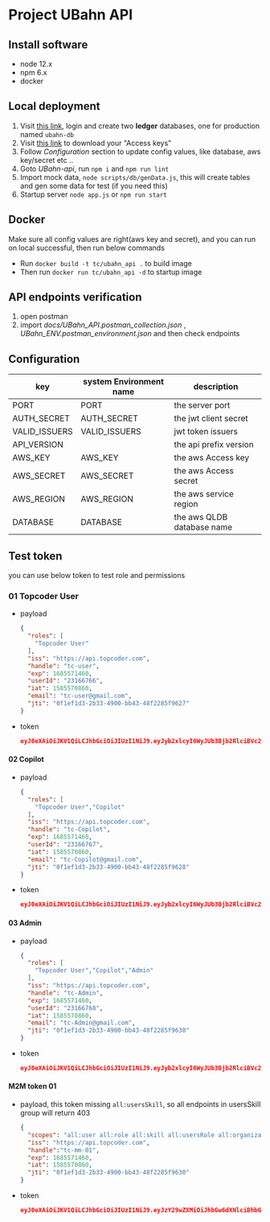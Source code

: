 # Project UBahn API

## Install software

- node 12.x
- npm 6.x
- docker

## Local deployment

1. Visit [this link](https://console.aws.amazon.com/qldb/home?region=us-east-1#gettingStarted), login and create two **ledger** databases, one for production named `ubahn-db`
2. Visit [this link](https://console.aws.amazon.com/iam/home?region=us-east-1#/security_credentials) to download your "Access keys"
3. Follow *Configuration* section to update config values, like database, aws key/secret etc ..
4. Goto *UBahn-api*, run `npm i` and `npm run lint`
5. Import mock data, `node scripts/db/genData.js`, this will create tables and gen some data for test (if you need this)
6. Startup server `node app.js` or `npm run start`

## Docker

Make sure all config values are right(aws key and secret), and you can run on local successful, then run below commands

- Run `docker build -t tc/ubahn_api .` to build image
- Then run `docker run tc/ubahn_api -d` to startup image

## API endpoints verification

1. open postman
2. import *docs/UBahn_API.postman_collection.json* , *UBahn_ENV.postman_environment.json* and then check endpoints

## Configuration

| key           | system Environment name | description                |
| ------------- | ----------------------- | -------------------------- |
| PORT          | PORT                    | the server port            |
| AUTH_SECRET   | AUTH_SECRET             | the jwt client secret      |
| VALID_ISSUERS | VALID_ISSUERS           | jwt token issuers          |
| API_VERSION   |                         | the api prefix version     |
| AWS_KEY       | AWS_KEY                 | the aws Access key         |
| AWS_SECRET    | AWS_SECRET              | the aws Access secret      |
| AWS_REGION    | AWS_REGION              | the aws service region     |
| DATABASE      | DATABASE                | the aws QLDB database name |

## Test token

you can use below token to test role and permissions

### 01 Topcoder User

- payload

  ```json
  {
    "roles": [
      "Topcoder User"
    ],
    "iss": "https://api.topcoder.com",
    "handle": "tc-user",
    "exp": 1685571460,
    "userId": "23166766",
    "iat": 1585570860,
    "email": "tc-user@gmail.com",
    "jti": "0f1ef1d3-2b33-4900-bb43-48f2285f9627"
  }
  ```

- token

  ```json
  eyJ0eXAiOiJKV1QiLCJhbGciOiJIUzI1NiJ9.eyJyb2xlcyI6WyJUb3Bjb2RlciBVc2VyIl0sImlzcyI6Imh0dHBzOi8vYXBpLnRvcGNvZGVyLmNvbSIsImhhbmRsZSI6InRjLXVzZXIiLCJleHAiOjE2ODU1NzE0NjAsInVzZXJJZCI6IjIzMTY2NzY2IiwiaWF0IjoxNTg1NTcwODYwLCJlbWFpbCI6InRjLXVzZXJAZ21haWwuY29tIiwianRpIjoiMGYxZWYxZDMtMmIzMy00OTAwLWJiNDMtNDhmMjI4NWY5NjI3In0.eBhXqSBe8zMRg2nBeGeZDgKiJdAYs0zOMzGfJCjWfcs
  ```

#### 02 Copilot

- payload

  ```json
  {
    "roles": [
      "Topcoder User","Copilot"
    ],
    "iss": "https://api.topcoder.com",
    "handle": "tc-Copilot",
    "exp": 1685571460,
    "userId": "23166767",
    "iat": 1585570860,
    "email": "tc-Copilot@gmail.com",
    "jti": "0f1ef1d3-2b33-4900-bb43-48f2285f9628"
  }
  ```

- token

  ```json
  eyJ0eXAiOiJKV1QiLCJhbGciOiJIUzI1NiJ9.eyJyb2xlcyI6WyJUb3Bjb2RlciBVc2VyIiwiQ29waWxvdCJdLCJpc3MiOiJodHRwczovL2FwaS50b3Bjb2Rlci5jb20iLCJoYW5kbGUiOiJ0Yy1Db3BpbG90IiwiZXhwIjoxNjg1NTcxNDYwLCJ1c2VySWQiOiIyMzE2Njc2NyIsImlhdCI6MTU4NTU3MDg2MCwiZW1haWwiOiJ0Yy1Db3BpbG90QGdtYWlsLmNvbSIsImp0aSI6IjBmMWVmMWQzLTJiMzMtNDkwMC1iYjQzLTQ4ZjIyODVmOTYyOCJ9.gP5JqJGCnOjO_gYs2r3-AQt5x8YIym15m3t43603cgc
  ```

#### 03 Admin

- payload

  ```json
  {
    "roles": [
      "Topcoder User","Copilot","Admin"
    ],
    "iss": "https://api.topcoder.com",
    "handle": "tc-Admin",
    "exp": 1685571460,
    "userId": "23166768",
    "iat": 1585570860,
    "email": "tc-Admin@gmail.com",
    "jti": "0f1ef1d3-2b33-4900-bb43-48f2285f9630"
  }
  ```

- token

  ```json
  eyJ0eXAiOiJKV1QiLCJhbGciOiJIUzI1NiJ9.eyJyb2xlcyI6WyJUb3Bjb2RlciBVc2VyIiwiQ29waWxvdCIsIkFkbWluIl0sImlzcyI6Imh0dHBzOi8vYXBpLnRvcGNvZGVyLmNvbSIsImhhbmRsZSI6InRjLUFkbWluIiwiZXhwIjoxNjg1NTcxNDYwLCJ1c2VySWQiOiIyMzE2Njc2OCIsImlhdCI6MTU4NTU3MDg2MCwiZW1haWwiOiJ0Yy1BZG1pbkBnbWFpbC5jb20iLCJqdGkiOiIwZjFlZjFkMy0yYjMzLTQ5MDAtYmI0My00OGYyMjg1Zjk2MzAifQ.eR97kePT0Gu-t7vUE0Ed8A88Dnmtgebyml2jrRyxhOk
  ```

#### M2M token 01

- payload, this token missing `all:usersSkill`, so all endpoints in usersSkill group will return 403

  ```json
  {
    "scopes": "all:user all:role all:skill all:usersRole all:organization all:skillsProvider",
    "iss": "https://api.topcoder.com",
    "handle":"tc-mm-01",
    "exp": 1685571460,
    "iat": 1585570860,
    "jti": "0f1ef1d3-2b33-4900-bb43-48f2285f9630"
  }
  ```

- token

  ```json
  eyJ0eXAiOiJKV1QiLCJhbGciOiJIUzI1NiJ9.eyJzY29wZXMiOiJhbGw6dXNlciBhbGw6cm9sZSBhbGw6c2tpbGwgYWxsOnVzZXJzUm9sZSBhbGw6b3JnYW5pemF0aW9uIGFsbDpza2lsbHNQcm92aWRlciIsImlzcyI6Imh0dHBzOi8vYXBpLnRvcGNvZGVyLmNvbSIsImhhbmRsZSI6InRjLW1tLTAxIiwiZXhwIjoxNjg1NTcxNDYwLCJpYXQiOjE1ODU1NzA4NjAsImp0aSI6IjBmMWVmMWQzLTJiMzMtNDkwMC1iYjQzLTQ4ZjIyODVmOTYzMCJ9.BlDIYsCTcHTib9XhpyzpO-KkMTTMy0egq_7qlLWRmoM
  ```
